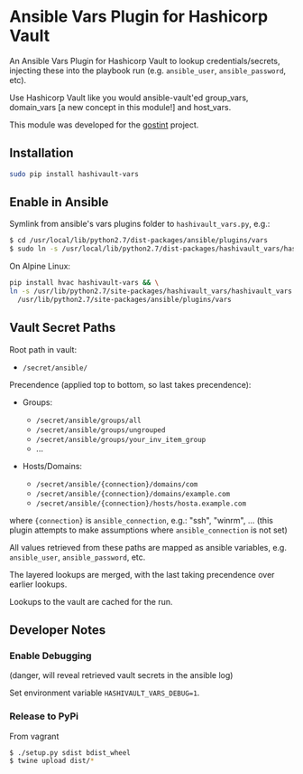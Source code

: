# Ansible Vars Plugin for Hashicorp Vault

An Ansible Vars Plugin for Hashicorp Vault to lookup credentials/secrets,
injecting these into the playbook run (e.g. `ansible_user`, `ansible_password`,
etc).

Use Hashicorp Vault like you would ansible-vault'ed group_vars,
domain_vars [a new concept in this module!] and host_vars.

This module was developed for the [gostint](https://goethite.github.io/gostint/)
project.

## Installation

```bash
sudo pip install hashivault-vars
```

## Enable in Ansible
Symlink from ansible's vars plugins folder to `hashivault_vars.py`, e.g.:
```bash
$ cd /usr/local/lib/python2.7/dist-packages/ansible/plugins/vars
$ sudo ln -s /usr/local/lib/python2.7/dist-packages/hashivault_vars/hashivault_vars.py .
```

On Alpine Linux:
```bash
pip install hvac hashivault-vars && \
ln -s /usr/lib/python2.7/site-packages/hashivault_vars/hashivault_vars.py \
  /usr/lib/python2.7/site-packages/ansible/plugins/vars
```

## Vault Secret Paths
Root path in vault:

* `/secret/ansible/`

Precendence (applied top to bottom, so last takes precendence):
* Groups:
  * `/secret/ansible/groups/all`
  * `/secret/ansible/groups/ungrouped`
  * `/secret/ansible/groups/your_inv_item_group`
  * ...

* Hosts/Domains:
  * `/secret/ansible/{connection}/domains/com`
  * `/secret/ansible/{connection}/domains/example.com`
  * `/secret/ansible/{connection}/hosts/hosta.example.com`

where `{connection}` is `ansible_connection`, e.g.: "ssh", "winrm", ...
(this plugin attempts to make assumptions where `ansible_connection` is not
set)

All values retrieved from these paths are mapped as ansible variables,
e.g. `ansible_user`, `ansible_password`, etc.

The layered lookups are merged, with the last taking precendence over
earlier lookups.

Lookups to the vault are cached for the run.

## Developer Notes

### Enable Debugging
(danger, will reveal retrieved vault secrets in the ansible log)

Set environment variable `HASHIVAULT_VARS_DEBUG=1`.

### Release to PyPi
From vagrant
```bash
$ ./setup.py sdist bdist_wheel
$ twine upload dist/*
```
